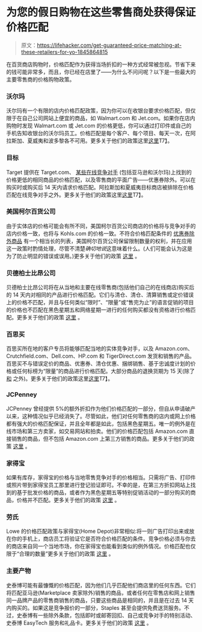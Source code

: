 # 为您的假日购物在这些零售商处获得保证价格匹配

> 原文：<https://lifehacker.com/get-guaranteed-price-matching-at-these-retailers-for-yo-1845864815>

在百货商店购物时，价格匹配作为获得当场折扣的一种方式经常被忽视。节省下来的钱可能非常多，而且，你已经在店里了——为什么不问问呢？以下是一些最大的主要零售商的价格购物政策。



### **沃尔玛**

沃尔玛有一个有限的店内价格匹配政策，因为你可以在收银台要求价格匹配，但仅限于在自己公司网站上便宜的商品，如 Walmart.com 和 Jet.com。如果你在店内购物时发现 Walmart.com 或 Jet.com 的价格更低，你可以通过打印件或自己的手机告知收银台的沃尔玛员工。价格匹配是每个客户、每个项目、每天一次，在阿拉斯加、夏威夷和波多黎各不可用。更多关于他们的政策这里[这里](https://corporate.walmart.com/policies#price-match-policy)T7】。

### **目标**

Target 提供在 Target.com、 [某些在线竞争对手](https://target.scene7.com/is/content/Target/GUEST_625b83e8-f353-41bf-8a1c-abc6876f482f) (包括亚马逊和沃尔玛)上找到的价格更低的相同商品的价格匹配，以及零售商的平面广告——优惠券除外。可以在购买时或购买后 14 天内请求价格匹配。阿拉斯加和夏威夷目标商店被排除在价格匹配在线竞争对手之外。更多关于他们的政策这里[这里](https://help.target.com/help/subcategoryarticle?childcat=Price+Match+Guarantee&parentcat=Policies+%26+Guidelines&searchQuery=search+help)T7】。

### **美国柯尔百货公司**

由于实体店的价格可能会有所不同，美国柯尔百货公司商店的价格将与竞争对手的店内价格一致，也将与 Kohls.com 的价格一致。不符合价格匹配条件的 [优惠券除外商品](https://cs.kohls.com/app/answers/detail/a_id/1086) 有一个相当长的列表，美国柯尔百货公司保留限制数量的权利，并在应用这一政策时酌情处理，尽管不清楚*确切地说*这意味着什么。(人们可能会认为这是为了防止明显的错误或误用。)更多关于他们的政策 [这里](https://cs.kohls.com/app/answers/detail/a_id/90/kw/price%20matching) 。

### 贝德柏士比昂公司

贝德柏士比昂公司将在从当地和主要在线零售商(包括他们自己的在线商店)购买后的 14 天内对相同的产品进行价格匹配。它们与清仓、清仓、清算销售或定价错误上的价格不匹配，并且与任何类似“限时”、“限量”或“售完为止”的语言促销的项目的价格也不匹配在黑色星期五和网络星期一进行的任何购买都没有资格进行价格匹配。更多关于他们的政策 [这里](https://www.bedbathandbeyond.com/store/static/pricematch) 。

### **百思买**

百思买所在地的客户专员将能够匹配当地的实体竞争对手，以及 Amazon.com、Crutchfield.com、Dell.com、HP.com 和 TigerDirect.com 发货和销售的产品。百思买不与错误定价的商品、优惠券、清仓优惠、捆绑销售、基于忠诚度计划的价格或任何标榜为“限量”的商品进行价格匹配。大部分商品的退换货期为 15 天(除了 [和](https://www.bestbuy.com/site/help-topics/return-exchange-policy/pcmcat260800050014.c?id=pcmcat260800050014) 之外)。更多关于他们的政策这里[这里](https://www.bestbuy.com/site/help-topics/best-buy-price-match-guarantee/pcmcat297300050000.c?id=pcmcat297300050000)T7】。

### JCPenney

JCPenney 曾经提供 5%的额外折扣作为他们价格匹配的一部分，但自从申请破产以来，这种情况似乎已经消失了。尽管如此，他们对任何零售商的店内或网上价格都有强大的价格匹配保证，并且全年都是如此，包括黑色星期五。唯一的例外是在线市场和第三方卖家，如交易网站和拍卖。他们的价格匹配包括 Amazon.com 直接销售的商品，但不包括 Amazon.com 上第三方销售的商品。更多关于他们的政策 [这里](https://www.jcpenney.com/m/our-lowest-price-guarantee) 。

### 家得宝

如果有库存，家得宝的价格与当地零售竞争对手的价格相当。只需将广告、打印件或照片带到家得宝员工那里进行登记验证即可。不幸的是，在第三方折扣网站上找到的基于批发价格的商品，或者作为黑色星期五等特别促销活动的一部分购买的商品，价格并不匹配。更多关于他们的政策 [这里](https://www.homedepot.com/c/PM_New_Lower_Price) 。

### 劳氏

Lowe 的价格匹配政策与家得宝(Home Depot)非常相似:将一则广告打印出来或放在你的手机上，商店员工将验证它是否符合价格匹配的条件。竞争价格必须与你去的商店来自同一个当地市场，你在家得宝也能看到类似的例外情况。价格匹配也仅限于“合理的数量”更多关于他们的政策 [这里](https://www.lowes.com/l/price-match-guarantee.html) 。

### 主要产物

史泰博可能有最慷慨的价格匹配，因为他们几乎匹配他们商店里的任何东西。它们将匹配亚马逊(Marketplace 卖家除外)销售的商品，或者任何在零售店和网上销售同一品牌产品的零售商销售的商品，只要这些商品是相同的，并且是在过去 14 天内购买的。如果这是竞争报价的一部分，Staples 甚至会提供免费送货服务。不过，史泰博有一些除外条款，包括即时或邮寄回扣、自己或竞争对手的特别活动、史泰博 EasyTech 服务和礼品卡。更多关于他们的政策 [这里](https://www.staples.com/sbd/cre/marketing/pmg/index.html?storeId=10001&AID=10435034&PID=100086807&SID=72613X1521591Xfe10212d7c16c53dc06b54ddfbbfaded&cvosrc=affiliate.cj.100086807&cvo_campaign=&cm_mmc=CJ-_-100086807-_-100086807-_-10435034&CID=AFF%3A100086807%3A100086807%3A10435034&CJPIXEL=CJPIXEL&cjevent=8d64145a3bf311eb80dd02350a240614&userEnv=&tenantId=StaplesDotCom&locale=en-US&zipCode=10001&channel=WEB&encode=) 。